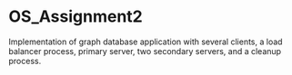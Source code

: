 # OS_Assignment2

Implementation of graph database application with several clients, a load balancer process, primary server, two secondary servers, and a cleanup process.
